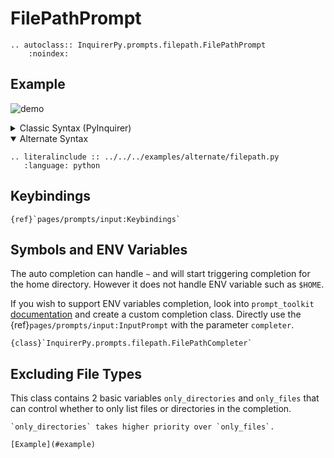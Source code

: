 # FilePathPrompt

```{eval-rst}
.. autoclass:: InquirerPy.prompts.filepath.FilePathPrompt
    :noindex:
```

## Example

![demo](https://assets.kazhala.me/InquirerPy/filepath.gif)

<details>
  <summary>Classic Syntax (PyInquirer)</summary>

```{eval-rst}
.. literalinclude :: ../../../examples/classic/filepath.py
   :language: python
```

</details>

<details open>
  <summary>Alternate Syntax</summary>

```{eval-rst}
.. literalinclude :: ../../../examples/alternate/filepath.py
   :language: python
```

</details>

## Keybindings

```{seealso}
{ref}`pages/prompts/input:Keybindings`
```

## Symbols and ENV Variables

The auto completion can handle `~` and will start triggering completion for the home directory. However it does not handle ENV variable
such as `$HOME`.

If you wish to support ENV variables completion, look into `prompt_toolkit` [documentation](https://python-prompt-toolkit.readthedocs.io/en/master/pages/asking_for_input.html#autocompletion)
and create a custom completion class. Directly use the {ref}`pages/prompts/input:InputPrompt` with the parameter `completer`.

```{seealso}
{class}`InquirerPy.prompts.filepath.FilePathCompleter`
```

## Excluding File Types

This class contains 2 basic variables `only_directories` and `only_files` that can control whether to only list
files or directories in the completion.

```{note}
`only_directories` takes higher priority over `only_files`.
```

```{seealso}
[Example](#example)
```

